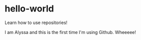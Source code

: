# hello-world
Learn how to use repositories!

I am Alyssa and this is the first time I'm using Github. Wheeeee!
